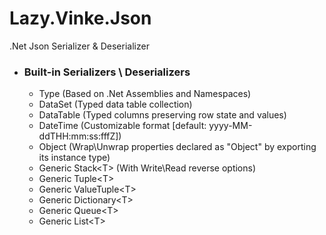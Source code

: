
# Lazy.Vinke.Json
.Net Json Serializer & Deserializer

- ### Built-in Serializers \ Deserializers
  - Type (Based on .Net Assemblies and Namespaces)
  - DataSet (Typed data table collection)
  - DataTable (Typed columns preserving row state and values)
  - DateTime (Customizable format [default: yyyy-MM-ddTHH:mm:ss:fffZ])
  - Object (Wrap\Unwrap properties declared as "Object" by exporting its instance type)
  - Generic Stack\<T\> (With Write\Read reverse options)
  - Generic Tuple\<T\>
  - Generic ValueTuple\<T\>
  - Generic Dictionary\<T\>
  - Generic Queue\<T\>
  - Generic List\<T\>
